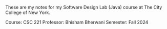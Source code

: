 These are my notes for my Software Design Lab (Java) course at The City College of New York.

Course: CSC 221
Professor: Bhisham Bherwani
Semester: Fall 2024
